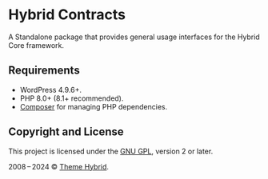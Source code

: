 # Hybrid Contracts

A Standalone package that provides general usage interfaces for the Hybrid Core framework.

## Requirements

* WordPress 4.9.6+.
* PHP 8.0+ (8.1+ recommended).
* [Composer](https://getcomposer.org/) for managing PHP dependencies.

## Copyright and License

This project is licensed under the [GNU GPL](https://www.gnu.org/licenses/old-licenses/gpl-2.0.html), version 2 or later.

2008&thinsp;&ndash;&thinsp;2024 &copy; [Theme Hybrid](https://themehybrid.com).
